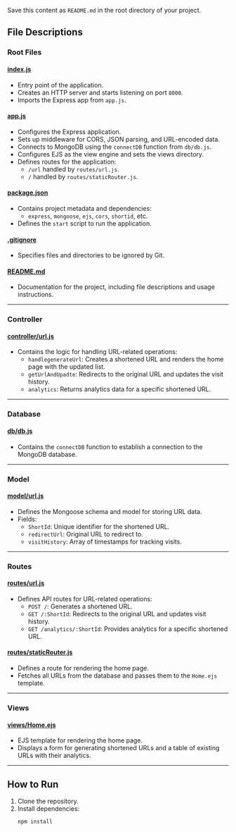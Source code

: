 
Save this content as `README.md` in the root directory of your project.
## File Descriptions

### Root Files

#### [index.js](index.js)
- Entry point of the application.
- Creates an HTTP server and starts listening on port `8000`.
- Imports the Express app from `app.js`.

#### [app.js](app.js)
- Configures the Express application.
- Sets up middleware for CORS, JSON parsing, and URL-encoded data.
- Connects to MongoDB using the `connectDB` function from `db/db.js`.
- Configures EJS as the view engine and sets the views directory.
- Defines routes for the application:
  - `/url` handled by `routes/url.js`.
  - `/` handled by `routes/staticRouter.js`.

#### [package.json](package.json)
- Contains project metadata and dependencies:
  - `express`, `mongoose`, `ejs`, `cors`, `shortid`, etc.
- Defines the `start` script to run the application.

#### [.gitignore](.gitignore)
- Specifies files and directories to be ignored by Git.

#### [README.md](README.md)
- Documentation for the project, including file descriptions and usage instructions.

---

### Controller

#### [controller/url.js](controller/url.js)
- Contains the logic for handling URL-related operations:
  - `handlegenerateUrl`: Creates a shortened URL and renders the home page with the updated list.
  - `getUrlAndUpadte`: Redirects to the original URL and updates the visit history.
  - `analytics`: Returns analytics data for a specific shortened URL.

---

### Database

#### [db/db.js](db/db.js)
- Contains the `connectDB` function to establish a connection to the MongoDB database.

---

### Model

#### [model/url.js](model/url.js)
- Defines the Mongoose schema and model for storing URL data.
- Fields:
  - `ShortId`: Unique identifier for the shortened URL.
  - `redirectUrl`: Original URL to redirect to.
  - `visitHistory`: Array of timestamps for tracking visits.

---

### Routes

#### [routes/url.js](routes/url.js)
- Defines API routes for URL-related operations:
  - `POST /`: Generates a shortened URL.
  - `GET /:ShortId`: Redirects to the original URL and updates visit history.
  - `GET /analytics/:ShortId`: Provides analytics for a specific shortened URL.

#### [routes/staticRouter.js](routes/staticRouter.js)
- Defines a route for rendering the home page.
- Fetches all URLs from the database and passes them to the `Home.ejs` template.

---

### Views

#### [views/Home.ejs](views/Home.ejs)
- EJS template for rendering the home page.
- Displays a form for generating shortened URLs and a table of existing URLs with their analytics.

---

## How to Run

1. Clone the repository.
2. Install dependencies:
   ```sh
   npm install